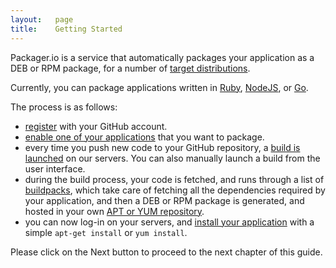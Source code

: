 ```yaml
---
layout:   page
title:    Getting Started
---
```


Packager.io is a service that automatically packages your application as a DEB or RPM package, for a number of [target distributions][distributions].

Currently, you can package applications written in [Ruby][ruby], [NodeJS][nodejs], or [Go][go].

The process is as follows:

* [register][register] with your GitHub account.
* [enable one of your applications][enable] that you want to package.
* every time you push new code to your GitHub repository, a [build is launched][build] on our servers. You can also manually launch a build from the user interface.
* during the build process, your code is fetched, and runs through a list of [buildpacks][buildpacks], which take care of fetching all the dependencies required by your application, and then a DEB or RPM package is generated, and hosted in your own [APT or YUM repository][repositories].
* you can now log-in on your servers, and [install your application][install] with a simple `apt-get install` or `yum install`.

Please click on the Next button to proceed to the next chapter of this guide.

[distributions]: ../packaging/distributions.html
[ruby]: ../languages/ruby.html
[nodejs]: ../languages/nodejs.html
[go]: ../languages/go.html
[register]: ./register.html
[enable]: ./enable-application-for-packaging.html
[build]: ./launch-build.html
[install]: ./install-configure-run-package.html
[buildpacks]: ../packaging/buildpacks.html
[repositories]: ../packaging/repositories.html
